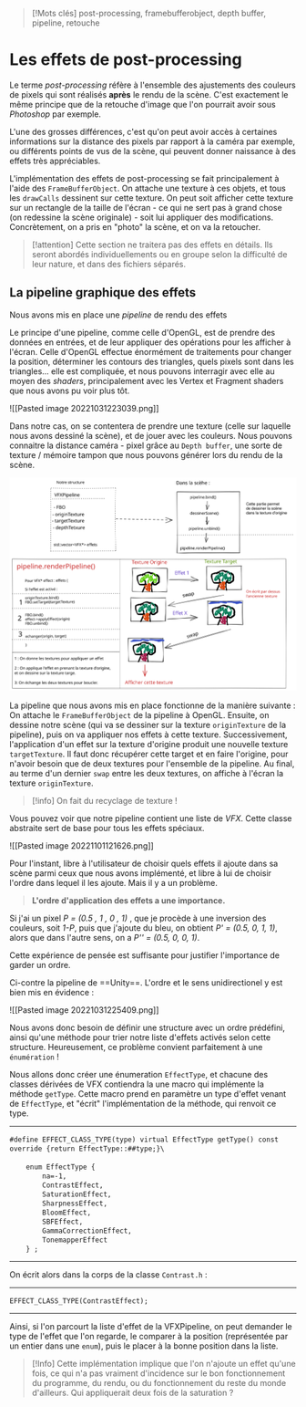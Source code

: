 
> [!Mots clés]
> post-processing, framebufferobject, depth buffer, pipeline, retouche

# Les effets de post-processing

Le terme *post-processing* réfère à l'ensemble des ajustements des couleurs de pixels qui sont réalisés **après** le rendu de la scène. C'est exactement le même principe que de la retouche d'image que l'on pourrait avoir sous *Photoshop* par exemple.

L'une des grosses différences, c'est qu'on peut avoir accès à certaines informations sur la distance des pixels par rapport à la caméra par exemple, ou différents points de vus de la scène, qui peuvent donner naissance à des effets très appréciables. 

L'implémentation des effets de post-processing se fait principalement à l'aide des `FrameBufferObject`. On attache une texture à ces objets, et tous les `drawCalls` dessinent sur cette texture. On peut soit afficher cette texture sur un rectangle de la taille de l'écran - ce qui ne sert pas à grand chose (on redessine la scène originale) - soit lui appliquer des modifications. Concrètement, on a pris en "photo" la scène, et on va la retoucher.

> [!attention]
> Cette section ne traitera pas des effets en détails. Ils seront abordés individuellements ou en groupe selon la difficulté de leur nature, et dans des fichiers séparés.

## La pipeline graphique des effets

Nous avons mis en place une *pipeline* de rendu des effets

Le principe d'une pipeline, comme celle d'OpenGL, est de prendre des données en entrées, et de leur appliquer des opérations pour les afficher à l'écran.
Celle d'OpenGL effectue énormément de traitements pour changer la position, déterminer les contours des triangles, quels pixels sont dans les triangles... elle est compliquée, et nous pouvons interragir avec elle au moyen des *shaders*, principalement avec les Vertex et Fragment shaders que nous avons pu voir plus tôt.

![[Pasted image 20221031223039.png]]

Dans notre cas, on se contentera de prendre une texture (celle sur laquelle nous avons dessiné la scène), et de jouer avec les couleurs. Nous pouvons connaitre la distance caméra - pixel grâce au `Depth buffer`, une sorte de texture / mémoire tampon que nous pouvons générer lors du rendu de la scène.

![pipeline](res/pp/pipelineVFX.excalidraw.svg)

La pipeline que nous avons mis en place fonctionne de la manière suivante : 
On attache le `FrameBufferObject` de la pipeline à OpenGL. Ensuite, on dessine notre scène (qui va se dessiner sur la texture `originTexture` de la pipeline), puis on va appliquer nos effets à cette texture. 
Successivement, l'application d'un effet sur la texture d'origine produit une nouvelle texture `targetTexture`. Il faut donc récupérer cette target et en faire l'origine, pour n'avoir besoin que de deux textures pour l'ensemble de la pipeline.
Au final, au terme d'un dernier `swap` entre les deux textures, on affiche à l'écran la texture `originTexture`. 

> [!info]
> On fait du recyclage de texture ! 


Vous pouvez voir que notre pipeline contient une liste de *VFX*. Cette classe abstraite sert de base pour tous les effets spéciaux. 

![[Pasted image 20221101121626.png]]

Pour l'instant, libre à l'utilisateur de choisir quels effets il ajoute dans sa scène parmi ceux que nous avons implémenté, et libre à lui de choisir l'ordre dans lequel il les ajoute. Mais il y a un problème.

> **L'ordre d'application des effets a une importance.** 

Si j'ai un  pixel *P = (0.5 , 1 , 0 , 1)* , que je procède à une inversion des couleurs, soit *1-P*, puis que j'ajoute du bleu, on obtient *P' = (0.5, 0, 1, 1)*, alors que dans l'autre sens, on a *P'' = (0.5, 0, 0, 1)*.

Cette expérience de pensée est suffisante pour justifier l'importance de garder un ordre. 

Ci-contre la pipeline de ==Unity==. L'ordre et le sens unidirectionel y est bien mis en évidence : 

![[Pasted image 20221031225409.png]]

Nous avons donc besoin de définir une structure avec un ordre prédéfini, ainsi qu'une méthode pour trier notre liste d'effets activés selon cette structure.
Heureusement, ce problème convient parfaitement à une `énumération` !

Nous allons donc créer une énumeration `EffectType`, et chacune des classes dérivées de VFX contiendra la une macro qui implémente la méthode `getType`. Cette macro prend en paramètre un type d'effet venant de `EffectType`, et "écrit" l'implémentation de la méthode, qui renvoit ce type.

-----------
```
#define EFFECT_CLASS_TYPE(type) virtual EffectType getType() const override {return EffectType::##type;}\

	enum EffectType {
		na=-1,
		ContrastEffect,
		SaturationEffect,
		SharpnessEffect,
		BloomEffect,
		SBFEffect,
		GammaCorrectionEffect,
		TonemapperEffect
	} ;
``` 
----------

On écrit alors dans la corps de la classe `Contrast.h` :

--------
```
EFFECT_CLASS_TYPE(ContrastEffect);
```
----------

Ainsi, si l'on parcourt la liste d'effet de la VFXPipeline, on peut demander le type de l'effet que l'on regarde, le comparer à la position (représentée par un entier dans une `enum`), puis le placer à la bonne position dans la liste.

> [!Info]
> Cette implémentation implique que l'on n'ajoute un effet qu'une fois, ce qui n'a pas vraiment d'incidence sur le bon fonctionnement du programme, du rendu, ou du fonctionnement du reste du monde d'ailleurs. Qui appliquerait deux fois de la saturation ?
